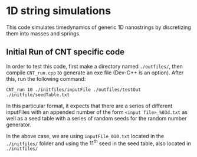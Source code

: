 # 1D string simulations
This code simulates timedynamics of generic 1D nanostrings by discretizing them into masses and springs.

## Initial Run of CNT specific code
In order to test this code, first make a directory named `./outfiles/`, then compile `CNT_run.cpp`	to generate an exe file (Dev-C++ is an option). After this, run the following command:
```
CNT_run 10 ./initfiles/inputFile ./outfiles/testOut ./initfile/seedTable.txt
```

In this particular format, it expects that there are a series of different inputFiles with an appended number of the form `<input file>_%03d.txt` as well as a seed table with a series of random seeds for the random number generator.

In the above case, we are using `inputFile_010.txt` located in the `./initfiles/` folder and using the $11^{th}$ seed in the seed table, also located in `./initfiles/`
 

